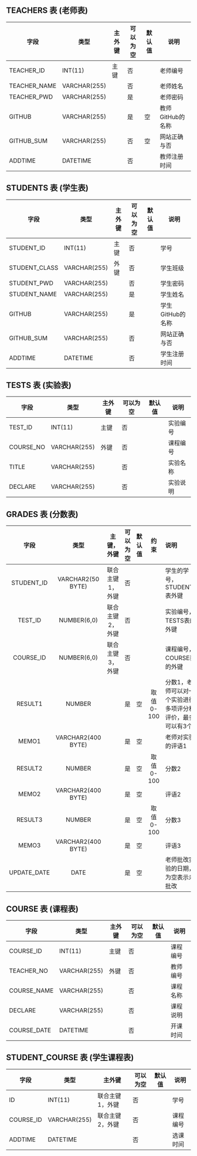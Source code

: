 ## TEACHERS 表 (老师表)

| 字段         | 类型         | 主外键 | 可以为空 | 默认值 | 说明             |
| ------------ | ------------ | ------ | -------- | ------ | ---------------- |
| TEACHER_ID   | INT(11)      | 主键   | 否       |        | 老师编号         |
| TEACHER_NAME | VARCHAR(255) |        | 否       |        | 老师姓名         |
| TEACHER_PWD  | VARCHAR(255) |        | 是       |        | 老师密码         |
| GITHUB       | VARCHAR(255) |        | 是       | 空     | 教师GitHub的名称 |
| GITHUB_SUM   | VARCHAR(255) |        | 否       | 空     | 网站正确与否     |
| ADDTIME      | DATETIME     |        | 否       |        | 教师注册时间     |



## STUDENTS 表 (学生表)

| 字段          | 类型         | 主外键 | 可以为空 | 默认值 | 说明             |
| ------------- | ------------ | ------ | -------- | ------ | ---------------- |
| STUDENT_ID    | INT(11)      | 主键   | 否       |        | 学号             |
| STUDENT_CLASS | VARCHAR(255) | 外键   | 否       |        | 学生班级         |
| STUDENT_PWD   | VARCHAR(255) |        | 否       |        | 学生密码         |
| STUDENT_NAME  | VARCHAR(255) |        | 是       |        | 学生姓名         |
| GITHUB        | VARCHAR(255) |        | 是       |        | 学生GitHub的名称 |
| GITHUB_SUM    | VARCHAR(255) |        | 否       |        | 网站正确与否     |
| ADDTIME       | DATETIME     |        | 否       |        | 学生注册时间     |



## TESTS 表 (实验表)

| 字段      | 类型         | 主外键 | 可以为空 | 默认值 | 说明     |
| --------- | ------------ | ------ | -------- | ------ | -------- |
| TEST_ID   | INT(11)      | 主键   | 否       |        | 实验编号 |
| COURSE_NO | VARCHAR(255) | 外键   | 否       |        | 课程编号 |
| TITLE     | VARCHAR(255) |        | 否       |        | 实验名称 |
| DECLARE   | VARCHAR(255) |        | 否       |        | 实验说明 |



## GRADES 表 (分数表)

|    字段     |        类型        |   主键，外键    | 可以为空 | 默认值 |   约束    | 说明                                                       |
| :---------: | :----------------: | :-------------: | :------: | :----: | :-------: | :--------------------------------------------------------- |
| STUDENT_ID  | VARCHAR2(50 BYTE)  | 联合主键1，外键 |    否    |        |           | 学生的学号，STUDENTS表外键                                 |
|   TEST_ID   |    NUMBER(6,0)     | 联合主键2，外键 |    否    |        |           | 实验编号，TESTS表的外键                                    |
|  COURSE_ID  |    NUMBER(6,0)     | 联合主键3，外键 |    否    |        |           | 课程编号，COURSE表的外键                                   |
|   RESULT1   |       NUMBER       |                 |    是    |   空   | 取值0-100 | 分数1，老师可以对一个实验进行多项评分和评价，最多可以有3个 |
|    MEMO1    | VARCHAR2(400 BYTE) |                 |    是    |   空   |           | 老师对实验的评语1                                          |
|   RESULT2   |       NUMBER       |                 |    是    |   空   | 取值0-100 | 分数2                                                      |
|    MEMO2    | VARCHAR2(400 BYTE) |                 |    是    |   空   |           | 评语2                                                      |
|   RESULT3   |       NUMBER       |                 |    是    |   空   | 取值0-100 | 分数3                                                      |
|    MEMO3    | VARCHAR2(400 BYTE) |                 |    是    |   空   |           | 评语3                                                      |
| UPDATE_DATE |        DATE        |                 |    是    |   空   |           | 老师批改实验的日期，为空表示未批改                         |



## COURSE 表 (课程表)

| 字段        | 类型         | 主外键 | 可以为空 | 默认值 | 说明     |
| ----------- | ------------ | ------ | -------- | ------ | -------- |
| COURSE_ID   | INT(11)      | 主键   | 否       |        | 课程编号 |
| TEACHER_NO  | VARCHAR(255) | 外键   | 否       |        | 教师编号 |
| COURSE_NAME | VARCHAR(255) |        | 否       |        | 课程名称 |
| DECLARE     | VARCHAR(255) |        | 否       |        | 课程说明 |
| COURSE_DATE | DATETIME     |        | 否       |        | 开课时间 |



## STUDENT_COURSE 表 (学生课程表)

| 字段      | 类型         | 主外键          | 可以为空 | 默认值 | 说明     |
| --------- | ------------ | --------------- | -------- | ------ | -------- |
| ID        | INT(11)      | 联合主键1，外键 | 否       |        | 学号     |
| COURSE_ID | VARCHAR(255) | 联合主键2，外键 | 否       |        | 课程编号 |
| ADDTIME   | DATETIME     |                 | 否       |        | 选课时间 |